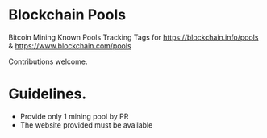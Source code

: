 Blockchain Pools
======================

Bitcoin Mining Known Pools Tracking Tags for https://blockchain.info/pools & https://www.blockchain.com/pools

Contributions welcome.

Guidelines.
======================
- Provide only 1 mining pool by PR
- The website provided must be available 
